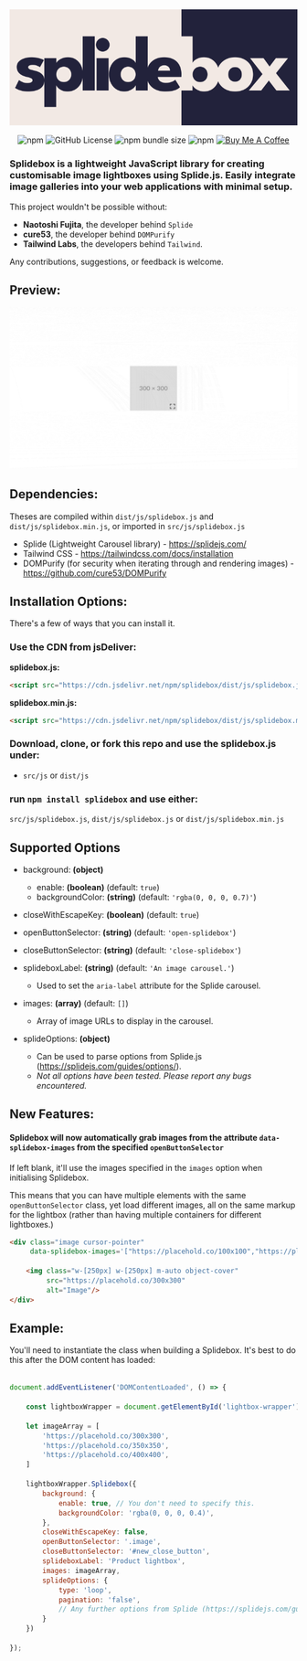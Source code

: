 <br />
<br />

<p align="center">
  <a href="https://github.com/LeashFox/splidebox">
    <img src="https://github.com/LeashFox/splidebox/blob/master/splidebox.svg" alt="Splidebox Logo"/>
  </a>
</p>

<p align="center">
  <img alt="npm" src="https://img.shields.io/npm/dw/splidebox">
  <img alt="GitHub License" src="https://img.shields.io/github/license/leashfox/splidebox">
  <img alt="npm bundle size" src="https://img.shields.io/bundlephobia/min/splidebox">
  <img alt="npm" src="https://img.shields.io/npm/v/splidebox">
  <a href="https://www.buymeacoffee.com/leashfox" target="_blank">
    <img src="https://img.shields.io/badge/-buy_me_a%C2%A0coffee-gray?logo=buy-me-a-coffee" alt="Buy Me A Coffee">
  </a>
</p>


### Splidebox is a lightweight JavaScript library for creating customisable image lightboxes using Splide.js. Easily integrate image galleries into your web applications with minimal setup.

This project wouldn't be possible without:
- **Naotoshi Fujita**, the developer behind ```Splide```
- **cure53**, the developer behind ```DOMPurify```
- **Tailwind Labs**, the developers behind ```Tailwind```.

Any contributions, suggestions, or feedback is welcome.

## Preview:

<p dir="auto">
    <img src="preview.gif" 
         alt="Splidebox Preview" 
         style="max-width: 100%;"
    />
</p>

## Dependencies:
Theses are compiled within ```dist/js/splidebox.js``` and ```dist/js/splidebox.min.js```, or imported in ```src/js/splidebox.js```
- Splide (Lightweight Carousel library) - https://splidejs.com/
- Tailwind CSS - https://tailwindcss.com/docs/installation
- DOMPurify (for security when iterating through and rendering images) - https://github.com/cure53/DOMPurify

## Installation Options:

There's a few of ways that you can install it.

### Use the CDN from jsDeliver:

**splidebox.js:**
```html
<script src="https://cdn.jsdelivr.net/npm/splidebox/dist/js/splidebox.js"></script>
```

**splidebox.min.js:**
```html
<script src="https://cdn.jsdelivr.net/npm/splidebox/dist/js/splidebox.min.js"></script>
```

### Download, clone, or fork this repo and use the splidebox.js under:
- ```src/js``` or ```dist/js```

### run ```npm install splidebox``` and use either:
```src/js/splidebox.js```, ```dist/js/splidebox.js``` or ```dist/js/splidebox.min.js```


## Supported Options

- background: **(object)**
    - enable: **(boolean)** (default: `true`)
    - backgroundColor: **(string)** (default: `'rgba(0, 0, 0, 0.7)'`)

- closeWithEscapeKey: **(boolean)** (default: `true`)

- openButtonSelector: **(string)** (default: `'open-splidebox'`)

- closeButtonSelector: **(string)** (default: `'close-splidebox'`)

- splideboxLabel: **(string)** (default: `'An image carousel.'`)
    - Used to set the `aria-label` attribute for the Splide carousel.

- images: **(array)** (default: `[]`)
    - Array of image URLs to display in the carousel.

- splideOptions: **(object)**
    - Can be used to parse options from Splide.js (https://splidejs.com/guides/options/).
    - *Not all options have been tested. Please report any bugs encountered.*


## New Features:

#### Splidebox will now automatically grab images from the attribute ```data-splidebox-images``` from the specified ```openButtonSelector```

If left blank, it'll use the images specified in the ```images``` option when initialising Splidebox.

This means that you can have multiple elements with the same ```openButtonSelector``` class, yet load different images, all on the same markup for the lightbox (rather than having multiple containers for different lightboxes.)

```html
<div class="image cursor-pointer"
     data-splidebox-images='["https://placehold.co/100x100","https://placehold.co/150x150","https://placehold.co/200x200"]'>
     
    <img class="w-[250px] w-[250px] m-auto object-cover"
         src="https://placehold.co/300x300"
         alt="Image"/>
</div>
```

## Example:

You'll need to instantiate the class when building a Splidebox. It's best to do this after the DOM content has loaded:

```javascript

document.addEventListener('DOMContentLoaded', () => {

    const lightboxWrapper = document.getElementById('lightbox-wrapper');

    let imageArray = [
        'https://placehold.co/300x300',
        'https://placehold.co/350x350',
        'https://placehold.co/400x400',
    ]

    lightboxWrapper.Splidebox({
        background: {
            enable: true, // You don't need to specify this.
            backgroundColor: 'rgba(0, 0, 0, 0.4)',
        },
        closeWithEscapeKey: false,
        openButtonSelector: '.image',
        closeButtonSelector: '#new_close_button',
        splideboxLabel: 'Product lightbox',
        images: imageArray,
        splideOptions: {
            type: 'loop',
            pagination: 'false',
            // Any further options from Splide (https://splidejs.com/guides/options/)
        }
    })

});
```